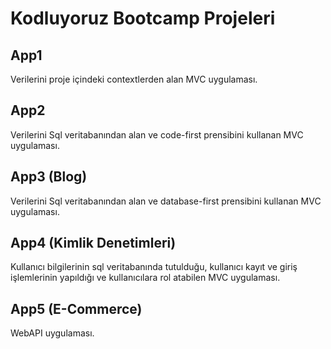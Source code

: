 # Kodluyoruz Bootcamp Projeleri

## App1
Verilerini proje içindeki contextlerden alan MVC uygulaması.

## App2
Verilerini Sql veritabanından alan ve code-first prensibini kullanan MVC uygulaması.

## App3 (Blog)
Verilerini Sql veritabanından alan ve database-first prensibini kullanan MVC uygulaması.

## App4 (Kimlik Denetimleri)
Kullanıcı bilgilerinin sql veritabanında tutulduğu, kullanıcı kayıt ve giriş işlemlerinin yapıldığı ve kullanıcılara rol atabilen MVC uygulaması.

## App5 (E-Commerce)
WebAPI uygulaması.